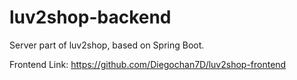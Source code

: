 # luv2shop-backend
Server part of luv2shop, based on Spring Boot.

Frontend Link: https://github.com/Diegochan7D/luv2shop-frontend
